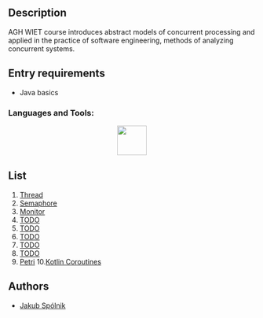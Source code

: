 <!-- <img width="100%" src="assets/banner.gif"> -->

## Description

AGH WIET course introduces abstract models of concurrent processing and applied in the practice of software engineering, methods of analyzing concurrent systems.

## Entry requirements

- Java basics

<h3 align="left">Languages and Tools:</h3>
<p align="center">
<img height="60" src="https://logos-marques.com/wp-content/uploads/2021/03/Java-Logo.png" />
</p>

## List

1. [Thread](lab1)
2. [Semaphore](lab2)
3. [Monitor](lab3)
4. [TODO](lab4)
5. [TODO](lab5)
6. [TODO](lab6)
7. [TODO](lab7)
8. [TODO](lab8)
9. [Petri](lab9)
10.[Kotlin Coroutines](lab10) 

## Authors

- [Jakub Spólnik](https://github.com/lawos98)
